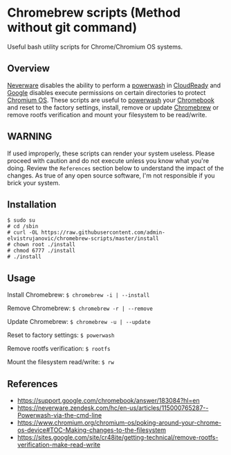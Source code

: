 # Chromebrew scripts (Method without git command)
Useful bash utility scripts for Chrome/Chromium OS systems.

## Overview
[Neverware](https://www.neverware.com/) disables the ability to perform a [powerwash](https://support.google.com/chromebook/answer/183084?hl=en) in [CloudReady](https://www.neverware.com/#getcloudready) and [Google](https://www.google.com/) disables execute permissions on certain directories to protect [Chromium OS](https://www.chromium.org/chromium-os). These scripts are useful to [powerwash](https://support.google.com/chromebook/answer/183084?hl=en) your [Chromebook](https://www.google.com/chromebook/) and reset to the factory settings, install, remove or update [Chromebrew](https://github.com/skycocker/chromebrew) or remove rootfs verification and mount your filesystem to be read/write.

## WARNING
If used improperly, these scripts can render your system useless. Please proceed with caution and do not execute unless you know what you're doing. Review the `References` section below to understand the impact of the changes. As true of any open source software, I'm not responsible if you brick your system.

## Installation
```
$ sudo su
# cd /sbin
# curl -OL https://raw.githubusercontent.com/admin-elvistrujanovic/chromebrew-scripts/master/install
# chown root ./install
# chmod 6777 ./install
# ./install
```
## Usage
Install Chromebrew: `$ chromebrew -i | --install`

Remove Chromebrew: `$ chromebrew -r | --remove`

Update Chromebrew: `$ chromebrew -u | --update`

Reset to factory settings: `$ powerwash`

Remove rootfs verification: `$ rootfs`

Mount the filesystem read/write: `$ rw`

## References
- https://support.google.com/chromebook/answer/183084?hl=en
- https://neverware.zendesk.com/hc/en-us/articles/115000765287--Powerwash-via-the-cmd-line
- https://www.chromium.org/chromium-os/poking-around-your-chrome-os-device#TOC-Making-changes-to-the-filesystem
- https://sites.google.com/site/cr48ite/getting-technical/remove-rootfs-verification-make-read-write
